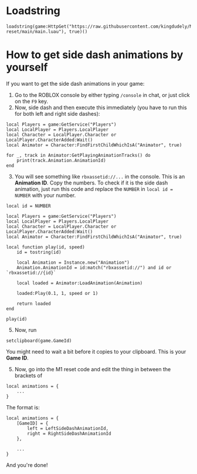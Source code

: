 # Loadstring
```luau
loadstring(game:HttpGet("https://raw.githubusercontent.com/kingdudely/M1-reset/main/main.luau"), true)()
```

# How to get side dash animations by yourself
If you want to get the side dash animations in your game:
1. Go to the ROBLOX console by either typing `/console` in chat, or just click on the `F9` key.
2. Now, side dash and then execute this immediately (you have to run this for both left and right side dashes):
```luau
local Players = game:GetService("Players")
local LocalPlayer = Players.LocalPlayer
local Character = LocalPlayer.Character or LocalPlayer.CharacterAdded:Wait()
local Animator = Character:FindFirstChildWhichIsA("Animator", true)

for _, track in Animator:GetPlayingAnimationTracks() do
    print(track.Animation.AnimationId)
end
```
3. You will see something like `rbxassetid://...` in the console. This is an **Animation ID**. Copy the numbers. To check if it is the side dash animation, just run this code and replace the `NUMBER` in `local id = NUMBER` with your number.
```luau
local id = NUMBER

local Players = game:GetService("Players")
local LocalPlayer = Players.LocalPlayer
local Character = LocalPlayer.Character or LocalPlayer.CharacterAdded:Wait()
local Animator = Character:FindFirstChildWhichIsA("Animator", true)

local function play(id, speed)
    id = tostring(id)
    
    local Animation = Instance.new("Animation")
    Animation.AnimationId = id:match("rbxassetid://") and id or `rbxassetid://{id}`

    local loaded = Animator:LoadAnimation(Animation)

    loaded:Play(0.1, 1, speed or 1)

    return loaded
end

play(id)
```
5. Now, run
```luau
setclipboard(game.GameId)
```
You might need to wait a bit before it copies to your clipboard. This is your **Game ID**.

5. Now, go into the M1 reset code and edit the thing in between the brackets of
```luau
local animations = {
    ...
}
```
The format is:
```luau
local animations = {
    [GameID] = {
        left = LeftSideDashAnimationId,
        right = RightSideDashAnimationId
    },

    ...
}
```
And you're done!
